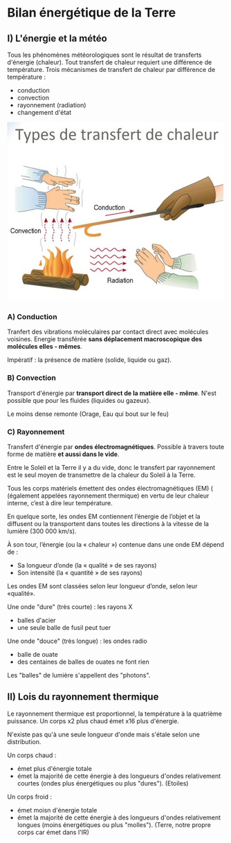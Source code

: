 # Bilan énergétique de la Terre

## I) L'énergie et la météo

Tous les phénomènes météorologiques sont le résultat de transferts d'énergie (chaleur). Tout transfert de chaleur requiert une différence de température. Trois mécanismes de transfert de chaleur par différence de température :

* conduction
* convection
* rayonnement (radiation)
* changement d'état

![Types de transfert de chaleur](Images/3.JPG)

### A) Conduction

Tranfert des vibrations moléculaires par contact direct avec molécules voisines. Energie transférée **sans déplacement macroscopique des molécules elles - mêmes**. 

Impératif : la présence de matière (solide, liquide ou gaz).

### B) Convection

Transport d'énergie par **transport direct de la matière elle - même**. N'est possible que pour les fluides (liquides ou gazeux).

Le moins dense remonte (Orage, Eau qui bout sur le feu)

### C) Rayonnement

Transfert d'énergie par **ondes électromagnétiques**. Possible à travers toute forme de matière **et aussi dans le vide**.

Entre le Soleil et la Terre il y a du vide, donc le transfert par rayonnement est le seul moyen de transmettre de la chaleur du Soleil à la Terre.

Tous les corps matériels émettent des ondes électromagnétiques (EM) (
(également appelées rayonnement thermique)  en vertu de leur chaleur
interne, c’est à dire leur température.

En quelque sorte, les ondes EM contiennent l’énergie de l’objet et la 
diffusent ou la transportent dans toutes les directions à la vitesse de la 
lumière (300 000 km/s).

À son tour, l’énergie (ou la « chaleur ») contenue dans une onde EM dépend 
de :

* Sa longueur d’onde (la « qualité » de ses rayons)
* Son intensité (la « quantité » de ses rayons)

Les ondes EM sont classées selon leur longueur d’onde, selon leur «qualité».

Une onde "dure" (très courte) : les rayons X

* balles d'acier
* une seule balle de fusil peut tuer

Une onde "douce" (très longue) : les ondes radio

* balle de ouate
* des centaines de balles de ouates ne font rien

Les "balles" de lumière s'appellent des "photons".

## II) Lois du rayonnement thermique

Le rayonnement thermique est proportionnel, la température à la quatrième puissance. Un corps x2 plus chaud émet x16 plus d'énergie.

N'existe pas qu'à une seule longueur d'onde mais s'étale selon une distribution.

Un corps chaud :

* émet plus d'énergie totale
* émet la majorité de cette énergie à des longueurs d'ondes relativement courtes (ondes plus énergétiques ou plus "dures"). (Etoiles)

Un corps froid :

* émet moisn d'énergie totale
* émet la majorité de cette énergie à des longueurs d'ondes relativement longues (moins énergétiques ou plus "molles"). (Terre, notre propre corps car émet dans l'IR)
